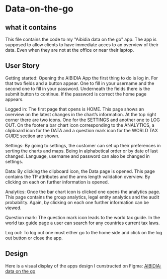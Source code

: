 # Data-on-the-go

## what it contains

This file contains the code to my "Aibidia data on the go" app.
The app is supposed to allow clients to have immediate acces to an overview of their data.
Even when they are not at the office or near their laptop.

## User Story

Getting started:
Opening the AIBIDIA App the first thing to do is log in. For that two fields and a button
appear. One to fill in your username and the second one to fill in your password. Underneath 
the fields there is the submit button to continue. 
If the password is correct the home page appears. 

Logged in:
The first page that opens is HOME. This page shows an overview on the latest changes in the 
chart’s information.  At the top right corner there are two icons. One for the SETTINGS and 
another one to LOG OUT. On the footer a bar chart icon corresponding to the ANALYTICS, a 
clipboard icon for the DATA and a question mark icon for the WORLD TAX GUIDE section are shown. 

Settings:
By going to settings, the customer can set up their preferences in sorting the charts and maps.
Being in alphabetical order or by date of last changed.
Language, username and password can also be changed in settings.

Data:
By clicking the clipboard icon, the Data page is opened. This page contains the TP attributes and 
the arms length validation overview. By clicking on each on further information is opened.

Analytics:
Once the bar chart icon is clicked one opens the analytics page. This page contains the group 
analytics, legal entity analytics and the audit probability. Again, by clicking on each one further
information can be viewed.

Question mark:
The question mark icon leads to the world tax guide. In the world tax guide page a user can search 
for any countries current tax laws.

Log out:
To log out one must either go to the home side and click on the log out button or close the app.

## Design

Here is a visual display of the apps design I cunstructed on Figma: [AIBIDIA: data on the go](https://www.figma.com/file/bhIH1s7ryDqsXXqbfpZqj3/Aibidia-App?node-id=0%3A1)


